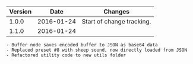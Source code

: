 Version | Date | Changes
--------|------|--------
1.0.0	|	2016-01-24	|	Start of change tracking.
1.1.0	|	2016-01-24	|
	- Buffer node saves encoded buffer to JSON as base64 data
	- Replaced preset #8 with sheep sound, now directly loaded from JSON
	- Refactored utility code to new utils folder
